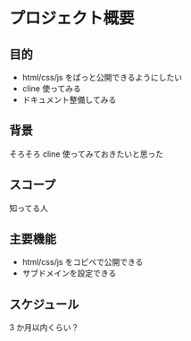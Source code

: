 # プロジェクト概要

## 目的

- html/css/js をぱっと公開できるようにしたい
- cline 使ってみる
- ドキュメント整備してみる

## 背景

そろそろ cline 使ってみておきたいと思った

## スコープ

知ってる人

## 主要機能

- html/css/js をコピペで公開できる
- サブドメインを設定できる

## スケジュール

3 か月以内くらい？

